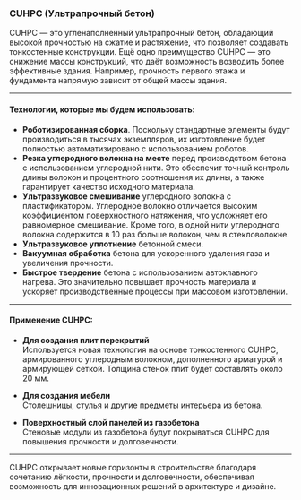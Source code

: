 ### СUHPC (Ультрапрочный бетон)

СUHPC — это угленаполненный ультрапрочный бетон, обладающий высокой прочностью на сжатие и растяжение, что позволяет создавать тонкостенные конструкции. Ещё одно преимущество СUHPC — это снижение массы конструкций, что даёт возможность возводить более эффективные здания. Например, прочность первого этажа и фундамента напрямую зависит от общей массы здания.

---

#### Технологии, которые мы будем использовать:

- **Роботизированная сборка**. Поскольку стандартные элементы будут производиться в тысячах экземпляров, их изготовление будет полностью автоматизировано с использованием роботов.
- **Резка углеродного волокна на месте** перед производством бетона с использованием углеродной нити. Это обеспечит точный контроль длины волокон и процентного соотношения их длины, а также гарантирует качество исходного материала.
- **Ультразвуковое смешивание** углеродного волокна с пластификатором. Углеродное волокно отличается высоким коэффициентом поверхностного натяжения, что усложняет его равномерное смешивание. Кроме того, в одной нити углеродного волокна содержится в 10 раз больше волокон, чем в стекловолокне.
- **Ультразвуковое уплотнение** бетонной смеси.
- **Вакуумная обработка** бетона для ускоренного удаления газа и увеличения прочности.
- **Быстрое твердение** бетона с использованием автоклавного нагрева. Это значительно повышает прочность материала и ускоряет производственные процессы при массовом изготовлении.

---

#### Применение СUHPC:

- **Для создания плит перекрытий**  
  Используется новая технология на основе тонкостенного СUHPC, армированного углеродным волокном, дополненного арматурой и армирующей сеткой. Толщина стенок плит будет составлять около 20 мм.

- **Для создания мебели**  
  Столешницы, стулья и другие предметы интерьера из бетона.

- **Поверхностный слой панелей из газобетона**  
  Стеновые модули из газобетона будут покрываться СUHPC для повышения прочности и долговечности.  

--- 

СUHPC открывает новые горизонты в строительстве благодаря сочетанию лёгкости, прочности и долговечности, обеспечивая возможность для инновационных решений в архитектуре и дизайне.